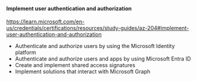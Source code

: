 #### Implement user authentication and authorization
https://learn.microsoft.com/en-us/credentials/certifications/resources/study-guides/az-204#implement-user-authentication-and-authorization
- Authenticate and authorize users by using the Microsoft Identity platform
- Authenticate and authorize users and apps by using Microsoft Entra ID
- Create and implement shared access signatures
- Implement solutions that interact with Microsoft Graph